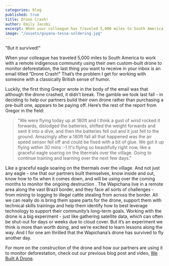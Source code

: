 ```yaml
---
categories: blog
published: true
title: Drone Crash!
author: Emily Jacobi
excerpt: When your colleague has traveled 5,000 miles to South America to work with a remote indigenous community using their own custom-built drone to monitor deforestation, the last thing you want to receive in your inbox is an email titled “Drone Crash!” That’s the problem I get for working with someone with a classically British sense of humor.
image: "/assets/guyana-tessa-soldering.jpg"
---
```

"But it survived!"

When your colleague has traveled 5,000 miles to South America to work with a remote indigenous community using their own custom-built drone to monitor deforestation, the last thing you want to receive in your inbox is an email titled “Drone Crash!” That’s the problem I get for working with someone with a classically British sense of humor.

Luckily, the first thing Gregor wrote in the body of the email was that although the drone crashed, it didn’t break. The gamble we took last fall - in deciding to help our partners build their own drone rather than purchasing a pre-built one, appears to be paying off. Here’s the rest of the report from Gregor in the field:

> "We were flying today up at 180ft and I think a gust of wind rocked it forwards, dislodged the batteries, shifted the weight forwards and sent it into a dive, and then the batteries fell out and it just fell to the ground. Amazingly after a 180ft fall all that happened was the air speed sensor fell off and could be fixed with a bit of glue. We got it up flying within 30 mins :-) It's flying so beautifully right now, like a graceful eagle soaring on the thermals over the village. Going to continue training and learning over the next few days."

Like a graceful eagle soaring on the thermals over the village. And not just any eagle - one that our partners built themselves, know inside and out, know how to fix when it comes down, and will be using over the coming months to monitor the ongoing destruction . The Wapichana live in a remote area along the vast Brazil border, and they face all sorts of challenges - from mining to logging to illegal cattle stealing from across the border. All we can really do is bring them spare parts for the drone, support them with technical skills trainings and help them identify how to best leverage technology to support their community’s long-term goals. Working with the drone is a big experiment - just like gathering satellite data, which can often be shut-out for days or weeks due to cloud cover. But it’s an experiment we think is more than worth doing, and we’re excited to learn lessons along the way. And I for one am thrilled that the Wapichana’s drone has survived to fly another day.

For more on the construction of the drone and how our partners are using it to monitor deforestation, check out our previous blog post and video, [We Built A Drone](http://www.tieppu.com/blog/we-built-a-drone/).
